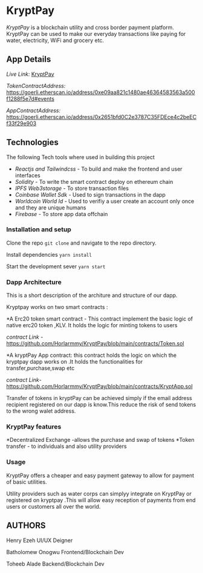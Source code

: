# KryptPay

*KryptPay* is a blockchain utility and cross border payment platform. KryptPay can be used to make our everyday transactions like paying for water, electricity, WiFi and grocery etc.

## App Details

*Live Link:* [KryptPay](https://krypt-pay.vercel.app/)

*TokenContractAddress:*  <https://goerli.etherscan.io/address/0xe09aa821c1480ae46364583563a500f1288f5e7d#events>

*AppContractAddress:* <https://goerli.etherscan.io/address/0x2651bfd0C2e3787C35FDEce4c2beECf33f29e903>

## Technologies 

The following Tech tools where used in building this project

* *Reactjs and Tailwindcss* - To build and make the frontend and user interfaces
* *Solidity* - To write the smart contract deploy on ethereum chain
* *IPFS Web3storage* - To store transaction files 
* *Coinbase Wallet Sdk* - Used to sign transactions in the dapp
* *Worldcoin World Id* - Used to verifiy a user create an account only once and they are unique humans
* *Firebase* - To store app data offchain

### Installation and setup

Clone the repo `git clone` and navigate to the repo directory.

Install dependencies `yarn install`

Start the development sever `yarn start`

### Dapp Architecture 
  
  This is a short description of the architure and structure of our dapp.

  Kryptpay works on two smart contracts :

  *A Erc20 token smart contract - This contract implement the basic   logic of native erc20 token ,KLV. It holds the logic for minting tokens to users

  *contract Link* -<https://github.com/Horlarmmy/KryptPay/blob/main/contracts/Token.sol>
  
  *A kryptPay App contract: this contract holds the logic on which the kryptpay dapp works on .It holds the functionalities for transfer,purchase,swap etc

   *contract Link*- <https://github.com/Horlarmmy/KryptPay/blob/main/contracts/KryptApp.sol>

  Transfer of tokens in kryptPay can be achieved simply if the email address recipient registered on our dapp is know.This reduce the risk of send tokens to the wrong walet address.

### KryptPay features
 
 *Decentralized Exchange -allows the purchase and swap of tokens
 *Token transfer - to individuals and also utility providers

### Usage

KryptPay offers a cheaper and easy payment gateway to allow for payment of basic utilities.

Utility providers such as water corps can simplyy integrate on KryptPay  or registered on kryptpay .This will allow easy reception of payments from end users or customers  all over the world.


## AUTHORS
Henry Ezeh
UI/UX Deigner

Batholomew Onogwu
Frontend/Blockchain Dev

Toheeb Alade
Backend/Blockchain Dev